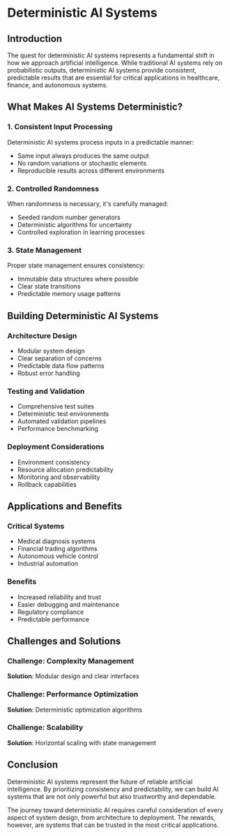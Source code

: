 # Deterministic AI Systems

## Introduction

The quest for deterministic AI systems represents a fundamental shift in how we approach artificial intelligence. While traditional AI systems rely on probabilistic outputs, deterministic AI systems provide consistent, predictable results that are essential for critical applications in healthcare, finance, and autonomous systems.

## What Makes AI Systems Deterministic?

### 1. Consistent Input Processing
Deterministic AI systems process inputs in a predictable manner:
- Same input always produces the same output
- No random variations or stochastic elements
- Reproducible results across different environments

### 2. Controlled Randomness
When randomness is necessary, it's carefully managed:
- Seeded random number generators
- Deterministic algorithms for uncertainty
- Controlled exploration in learning processes

### 3. State Management
Proper state management ensures consistency:
- Immutable data structures where possible
- Clear state transitions
- Predictable memory usage patterns

## Building Deterministic AI Systems

### Architecture Design
- Modular system design
- Clear separation of concerns
- Predictable data flow patterns
- Robust error handling

### Testing and Validation
- Comprehensive test suites
- Deterministic test environments
- Automated validation pipelines
- Performance benchmarking

### Deployment Considerations
- Environment consistency
- Resource allocation predictability
- Monitoring and observability
- Rollback capabilities

## Applications and Benefits

### Critical Systems
- Medical diagnosis systems
- Financial trading algorithms
- Autonomous vehicle control
- Industrial automation

### Benefits
- Increased reliability and trust
- Easier debugging and maintenance
- Regulatory compliance
- Predictable performance

## Challenges and Solutions

### Challenge: Complexity Management
**Solution**: Modular design and clear interfaces

### Challenge: Performance Optimization
**Solution**: Deterministic optimization algorithms

### Challenge: Scalability
**Solution**: Horizontal scaling with state management

## Conclusion

Deterministic AI systems represent the future of reliable artificial intelligence. By prioritizing consistency and predictability, we can build AI systems that are not only powerful but also trustworthy and dependable.

The journey toward deterministic AI requires careful consideration of every aspect of system design, from architecture to deployment. The rewards, however, are systems that can be trusted in the most critical applications. 